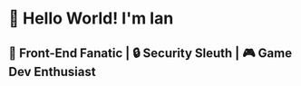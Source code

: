 # 👋 Hello World! I'm Ian

## 🎨 Front-End Fanatic | 🔒 Security Sleuth | 🎮 Game Dev Enthusiast
<!--
> [!NOTE]  
> Highlights information that users should take into account, even when skimming.

> [!TIP]
> Optional information to help a user be more successful.

> [!IMPORTANT]  
> Crucial information necessary for users to succeed.

> [!WARNING]  
> Critical content demanding immediate user attention due to potential risks.

> [!CAUTION]
> Negative potential consequences of an action.
-->
